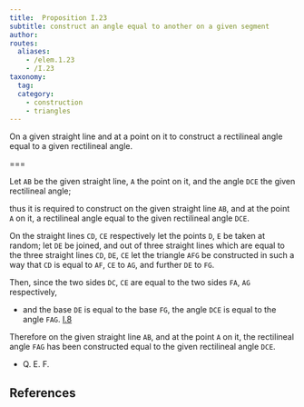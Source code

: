```yaml
---
title:  Proposition I.23
subtitle: construct an angle equal to another on a given segment
author:
routes:
  aliases:
    - /elem.1.23
    - /I.23
taxonomy:
  tag:
  category:
    - construction
    - triangles
---
```


On a given straight line and at a point on it to construct a rectilineal angle equal to a given rectilineal angle.

===

Let `AB` be the given straight line, `A` the point on it, and the angle `DCE` the given rectilineal angle;

thus it is required to construct on the given straight line `AB`, and at the point `A` on it, a rectilineal angle equal to the given rectilineal angle `DCE`. 

On the straight lines `CD`, `CE` respectively let the points `D`, `E` be taken at random; let `DE` be joined, and out of three straight lines which are equal to the three <pb n="295"/>straight lines `CD`, `DE`, `CE` let the triangle `AFG` be constructed in such a way that `CD` is equal to `AF`, `CE` to `AG`, and further `DE` to `FG`.

Then, since the two sides `DC`, `CE` are equal to the two sides `FA`, `AG` respectively, 

- and the base `DE` is equal to the base `FG`, the angle `DCE` is equal to the angle `FAG`. [I.8]

Therefore on the given straight line `AB`, and at the point `A` on it, the rectilineal angle `FAG` has been constructed equal to the given rectilineal angle `DCE`.

- Q. E. F.

## References

[I.8]: /elem.1.8 "Book 1 - Proposition 8"
